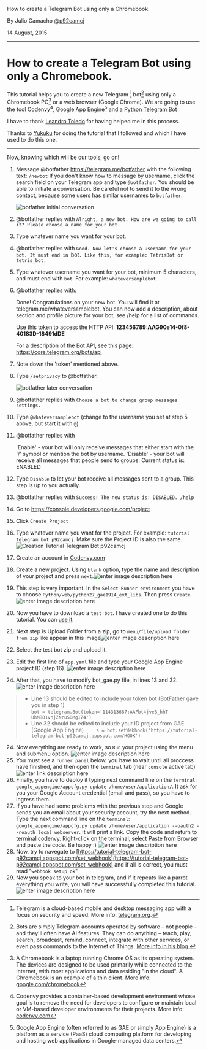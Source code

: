 
How to create a Telegram Bot using only a Chromebook.

By Julio Camacho [@p92camcj](mailto:p92camcj@gmail.com)

14 August, 2015

----------

How to create a Telegram Bot using only a Chromebook.
===================

This tutorial helps you to create a new Telegram [^1] bot[^2] using only a Chromebook PC[^3] or a web browser (Google Chrome). We are going to use the tool Codenvy[^4], Google App Engine[^5] and a [Python Telegram Bot](https://github.com/leandrotoledo/python-telegram-bot)

I have to thank [Leandro Toledo](https://github.com/leandrotoledo/) for having helped me in this process.

Thanks to [Yukuku](https://github.com/yukuku/) for doing the tutorial that I followed and which I have used to do this one.

----------

Now, knowing which will be our tools, go on!

1. Message @botfather https://telegram.me/botfather with the following text: `/newbot`
   If you don't know how to message by username, click the search field on your Telegram app and type `@botfather`. You should be able to initiate a conversation. Be careful not to send it to the wrong contact, because some users has similar usernames to `botfather`.
   
   ![botfather initial conversation](http://i.imgur.com/pGOtOcj.png)

2. @botfather replies with `Alright, a new bot. How are we going to call it? Please choose a name for your bot.`

3. Type whatever name you want for your bot.

4. @botfather replies with `Good. Now let's choose a username for your bot. It must end in `bot`. Like this, for example: TetrisBot or tetris_bot.`

5. Type whatever username you want for your bot, minimum 5 characters, and must end with `bot`. For example: `whateversamplebot` 

6. @botfather replies with:

    Done! Congratulations on your new bot. You will find it at telegram.me/whateversamplebot. You can now add a description, about section and profile picture for your bot, see /help for a list of commands.

    Use this token to access the HTTP API:
    <b>123456789:AAG90e14-0f8-40183D-18491dDE</b>

    For a description of the Bot API, see this page: https://core.telegram.org/bots/api
    
7. Note down the 'token' mentioned above.

8. Type `/setprivacy` to @botfather.

   ![botfather later conversation](http://i.imgur.com/ZrRdaa0.png)

9. @botfather replies with `Choose a bot to change group messages settings.`

10. Type `@whateversamplebot` (change to the username you set at step 5 above, but start it with `@`)

11. @botfather replies with

    'Enable' - your bot will only receive messages that either start with the '/' symbol or mention the bot by username.
    'Disable' - your bot will receive all messages that people send to groups.
    Current status is: ENABLED
    
12. Type `Disable` to let your bot receive all messages sent to a group. This step is up to you actually.

13. @botfather replies with `Success! The new status is: DISABLED. /help`

14. Go to https://console.developers.google.com/project

15. Click `Create Project` 

16. Type whatever name you want for the project. For example: `tutorial telegram bot p92camcj`. Make sure the Project ID is also the same.![Creation Tutorial Telegram Bot p92camcj](https://lh4.googleusercontent.com/W02O10AeDahFG6LqeROkgO2aymJnC-plu6p6rXT7hI9_IrK0f-8RB6mKpaa4tf36T3W4VqVl84FG6pg=w1342-h513)

17. Create an account in [Codenvy.com](https://codenvy.com)

18. Create a new project. Using `blank` option, type the name and description of your project and press `next`.![enter image description here](https://lh5.googleusercontent.com/M9rzGaO8FeibmXpoTSKaih69LhIjLD4g0LWHvpAjBmdrfRN6m07O5x3aEIYycmOPi-BGrSp9QEi-vCg=w1342-h513 "Create new Codenvy Project")

19. This step is very important. In the `Select Runner environment` you have to choose `Python/web/python27_gae1914_ext_libs`. Then press `Create`.![enter image description here](https://lh3.googleusercontent.com/FEYf9dtCi5LPGI3_BgaeE_FGEmqhSrYNScT8pGBZkFlZD07-FUs9-QDb4p0dMUoSOQjqAgwfOqV4tgg=w1342-h513 "Select Runner environment")

20. Now you have to download a `test bot`. I have created one to do this tutorial. You can [use it](https://github.com/p92camcj/Tutorial-telegram-bot). 

21. Next step is Upload Folder from a zip, go to `menu/file/upload folder from zip` like appear in this image![enter image description here](https://lh6.googleusercontent.com/rdbk7I2S-nA9I78auqlS52rloLp9OryvOm8D2abThVKhOFdycEYB7Xdol1hDAn-jd-FpQwLObD9nx7w=w1342-h513 "Import folder from zip")

21. Select the test bot zip and upload it.

22. Edit the first line of `app.yaml` file and type your Google App Engine project ID (step 16).  ![enter image description here](https://lh4.googleusercontent.com/7VasLUL0LFKNC58O12hEvXgVavD8KoB7A4-OcvU2k9sQUpG7UHsw6840N7xPxZmKwCuQMlCQ8QKQ2-Y=w1342-h513-rw "Modify app.yaml")

23. After that, you have to modify bot_gae.py file, in lines 13 and 32. ![enter image description here](https://lh3.googleusercontent.com/Hab4vuAWdftS8pmFryoGPaN5aZwnpNU9tAT2P40tlvTdXr-whR-p6J7N9_QfemYt8nom8TG0RmcCtWk=w1342-h513-rw "Modify bot_gae.py") 
>- Line 13 should be edited to include your token bot (BotFather gave you in step 1)  
`bot = telegram.Bot(token='114313687:AAFbt4jveB_hhT-UhMBO1vnjZNruS0Mg1Z4')`
>- Line 32 should be edited to include your ID project from GAE (Google App Engine)
`    s = bot.setWebhook('https://tutorial-telegram-bot-p92camcj.appspot.com/HOOK')`

24. Now everything are ready to work, so `Run` your project using the menu and submenu option.
![enter image description here](https://lh3.googleusercontent.com/eD-ufk3pI5bVgV9OK3HmnlHUDnwFsMgDCCfjiINoTpZYyKhmGA8pTt8-y2qnhJwwIlC-xTUCNPjqP8Y=w1342-h513 "Run Project")
25. You must see a `runner panel` below, you have to wait until all proccess have finished, and then open the `terminal` tab (near `console` active tab) 
![enter link description here](https://lh4.googleusercontent.com/wN2WgB8VcZeXcaLoY-WfoZvep5Jq8Prjfc-7S8ZhEBpXz1PX5NZLtCKuoTmI0SK8qYYuDisDvvcT--8=w1342-h513-rw "Console tab in runner panel")
26. Finally, you have to deploy it typing next command line on the `terminal`: `google_appengine/appcfg.py update /home/user/application/`. It ask for you your Google Account credential (email and pass), so you have to ingress them.
27. If you have had some problems with the previous step and Google sends you an email about your security account, try the next method. Type the next command line on the `terminal`: `google_appengine/appcfg.py update /home/user/application --oauth2 --noauth_local_webserver`. It will print a link. Copy the code and return to terminal codenvy. Right-click on the terminal, select Paste from Browser and paste the code. Be happy :) ![enter image description here](https://lh4.googleusercontent.com/lQMeneNDCQtwYNGY0YsZk23A4co_3jZSGE4T2x0SmB8kdgOX4FYNgFdD8zMex1S3mwJjJiJO0gvWCSg=w1342-h513-rw "Problems Google?")
28. Now, try to navegate to [https://tutorial-telegram-bot-p92camcj.appspot.com/set_webhook](https://tutorial-telegram-bot-p92camcj.appspot.com/set_webhook) and if all is correct, you must read "`webhook setup ok`"
29. Now you speak to your bot in telegram, and if it repeats like a parrot everything you write, you will have successfully completed this tutorial. ![enter image description here](https://drive.google.com/file/d/0B05KqB61aXlWQjkxR3BYZzUxQkk "Like a Parrot")



[^1]: Telegram is a cloud-based mobile and desktop messaging app with a focus on security and speed. More info: [telegram.org](http://telegram.org/).

[^2]: Bots are simply Telegram accounts operated by software – not people – and they'll often have AI features. They can do anything – teach, play, search, broadcast, remind, connect, integrate with other services, or even pass commands to the Internet of Things. [More info in his blog](https://telegram.org/blog/bot-revolution).

[^3]: A Chromebook is a laptop running Chrome OS as its operating system. The devices are designed to be used primarily while connected to the Internet, with most applications and data residing "in the cloud". A Chromebook is an example of a thin client. More info: [google.com/chromebook](https://www.google.com/chromebook/)

[^4]: Codenvy provides a container-based development environment whose goal is to remove the need for developers to configure or maintain local or VM-based developer environments for their projects. More info: [codenvy.com](http://www.codenvy.com/)

[^5]: Google App Engine (often referred to as GAE or simply App Engine) is a platform as a service (PaaS) cloud computing platform for developing and hosting web applications in Google-managed data centers. 
